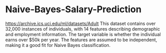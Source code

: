# Naive-Bayes-Salary-Prediction

https://archive.ics.uci.edu/ml/datasets/Adult
This dataset contains over 32,000 instances of individuals, with 14 features describing demographic and employment information. The target variable is whether the individual earns over $50k per year. The features are assumed to be independent, making it a good fit for Naive 
Bayes classification.
